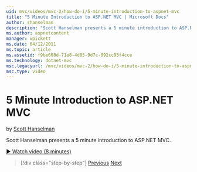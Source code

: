 ```yaml
---
uid: mvc/videos/mvc-2/how-do-i/5-minute-introduction-to-aspnet-mvc
title: "5 Minute Introduction to ASP.NET MVC | Microsoft Docs"
author: shanselman
description: "Scott Hanselman presents a 5 minute introduction to ASP.NET MVC."
ms.author: aspnetcontent
manager: wpickett
ms.date: 04/12/2011
ms.topic: article
ms.assetid: f9be608d-71e8-4d85-9d7c-092cc95f4cce
ms.technology: dotnet-mvc
msc.legacyurl: /mvc/videos/mvc-2/how-do-i/5-minute-introduction-to-aspnet-mvc
msc.type: video
---
```

5 Minute Introduction to ASP.NET MVC
====================
by [Scott Hanselman](https://github.com/shanselman)

Scott Hanselman presents a 5 minute introduction to ASP.NET MVC.

[&#9654; Watch video (8 minutes)](https://channel9.msdn.com/Blogs/ASP-NET-Site-Videos/5-minute-introduction-to-aspnet-mvc)

> [!div class="step-by-step"]
> [Previous](aspnet-mvc-2-render-action.md)
> [Next](how-to-best-learn-asp-net-mvc.md)
